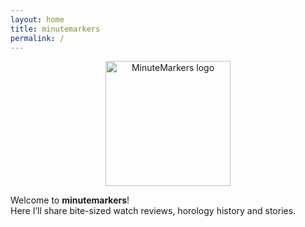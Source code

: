 ```yaml
---
layout: home
title: minutemarkers
permalink: /
---
```


<p align="center">
  <img src="{{ '/assets/images/logo.svg' | relative_url }}"
       alt="MinuteMarkers logo"
       width="200" />
</p>

Welcome to **minutemarkers**!  
Here I’ll share bite-sized watch reviews, horology history and stories. 
